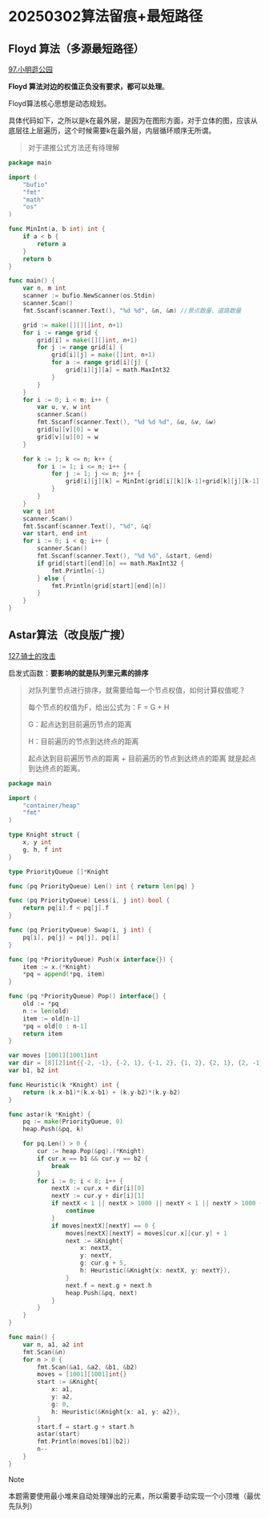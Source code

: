 # 20250302算法留痕+最短路径

## **Floyd 算法**（多源最短路径）

[97.小明逛公园](https://kamacoder.com/problempage.php?pid=1155)

**Floyd 算法对边的权值正负没有要求，都可以处理**。

Floyd算法核心思想是动态规划。

具体代码如下，之所以是k在最外层，是因为在图形方面，对于立体的图，应该从底层往上层遍历，这个时候需要k在最外层，内层循环顺序无所谓。

> 对于递推公式方法还有待理解

```go
package main

import (
	"bufio"
	"fmt"
	"math"
	"os"
)

func MinInt(a, b int) int {
	if a < b {
		return a
	}
	return b
}

func main() {
	var n, m int
	scanner := bufio.NewScanner(os.Stdin)
	scanner.Scan()
	fmt.Sscanf(scanner.Text(), "%d %d", &n, &m) //景点数量、道路数量

	grid := make([][][]int, n+1)
	for i := range grid {
		grid[i] = make([][]int, n+1)
		for j := range grid[i] {
			grid[i][j] = make([]int, n+1)
			for a := range grid[i][j] {
				grid[i][j][a] = math.MaxInt32
			}
		}
	}
	for i := 0; i < m; i++ {
		var u, v, w int
		scanner.Scan()
		fmt.Sscanf(scanner.Text(), "%d %d %d", &u, &v, &w)
		grid[u][v][0] = w
		grid[v][u][0] = w
	}

	for k := 1; k <= n; k++ {
		for i := 1; i <= n; i++ {
			for j := 1; j <= n; j++ {
				grid[i][j][k] = MinInt(grid[i][k][k-1]+grid[k][j][k-1], grid[i][j][k-1])
			}
		}
	}
	var q int
	scanner.Scan()
	fmt.Sscanf(scanner.Text(), "%d", &q)
	var start, end int
	for i := 0; i < q; i++ {
		scanner.Scan()
		fmt.Sscanf(scanner.Text(), "%d %d", &start, &end)
		if grid[start][end][n] == math.MaxInt32 {
			fmt.Println(-1)
		} else {
			fmt.Println(grid[start][end][n])
		}
	}
}

```

## Astar算法（改良版广搜）

[127.骑士的攻击](https://kamacoder.com/problempage.php?pid=1203)

启发式函数：**要影响的就是队列里元素的排序**

> 对队列里节点进行排序，就需要给每一个节点权值，如何计算权值呢？
>
> 每个节点的权值为F，给出公式为：F = G + H
>
> G：起点达到目前遍历节点的距离
>
> H：目前遍历的节点到达终点的距离
>
> 起点达到目前遍历节点的距离 + 目前遍历的节点到达终点的距离 就是起点到达终点的距离。

```go
package main

import (
	"container/heap"
	"fmt"
)

type Knight struct {
	x, y int
	g, h, f int
}

type PriorityQueue []*Knight

func (pq PriorityQueue) Len() int { return len(pq) }

func (pq PriorityQueue) Less(i, j int) bool {
	return pq[i].f < pq[j].f
}

func (pq PriorityQueue) Swap(i, j int) {
	pq[i], pq[j] = pq[j], pq[i]
}

func (pq *PriorityQueue) Push(x interface{}) {
	item := x.(*Knight)
	*pq = append(*pq, item)
}

func (pq *PriorityQueue) Pop() interface{} {
	old := *pq
	n := len(old)
	item := old[n-1]
	*pq = old[0 : n-1]
	return item
}

var moves [1001][1001]int
var dir = [8][2]int{{-2, -1}, {-2, 1}, {-1, 2}, {1, 2}, {2, 1}, {2, -1}, {1, -2}, {-1, -2}}
var b1, b2 int

func Heuristic(k *Knight) int {
	return (k.x-b1)*(k.x-b1) + (k.y-b2)*(k.y-b2)
}

func astar(k *Knight) {
	pq := make(PriorityQueue, 0)
	heap.Push(&pq, k)

	for pq.Len() > 0 {
		cur := heap.Pop(&pq).(*Knight)
		if cur.x == b1 && cur.y == b2 {
			break
		}
		for i := 0; i < 8; i++ {
			nextX := cur.x + dir[i][0]
			nextY := cur.y + dir[i][1]
			if nextX < 1 || nextX > 1000 || nextY < 1 || nextY > 1000 {
				continue
			}
			if moves[nextX][nextY] == 0 {
				moves[nextX][nextY] = moves[cur.x][cur.y] + 1
				next := &Knight{
					x: nextX,
					y: nextY,
					g: cur.g + 5,
					h: Heuristic(&Knight{x: nextX, y: nextY}),
				}
				next.f = next.g + next.h
				heap.Push(&pq, next)
			}
		}
	}
}

func main() {
	var n, a1, a2 int
	fmt.Scan(&n)
	for n > 0 {
		fmt.Scan(&a1, &a2, &b1, &b2)
		moves = [1001][1001]int{}
		start := &Knight{
			x: a1,
			y: a2,
			g: 0,
			h: Heuristic(&Knight{x: a1, y: a2}),
		}
		start.f = start.g + start.h
		astar(start)
		fmt.Println(moves[b1][b2])
		n--
	}
}
```

> [!NOTE]
>
> 本题需要使用最小堆来自动处理弹出的元素，所以需要手动实现一个小顶堆（最优先队列）

